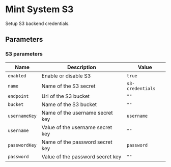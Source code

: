 # Mint System S3

Setup S3 backend credentials.

## Parameters

### S3 parameters

| Name          | Description                      | Value            |
| ------------- | -------------------------------- | ---------------- |
| `enabled`     | Enable or disable S3             | `true`           |
| `name`        | Name of the S3 secret            | `s3-credentials` |
| `endpoint`    | Url of the S3 bucket             | `""`             |
| `bucket`      | Name of the S3 bucket            | `""`             |
| `usernameKey` | Name of the username secret key  | `username`       |
| `username`    | Value of the username secret key | `""`             |
| `passwordKey` | Name of the password secret key  | `password`       |
| `password`    | Value of the password secret key | `""`             |
